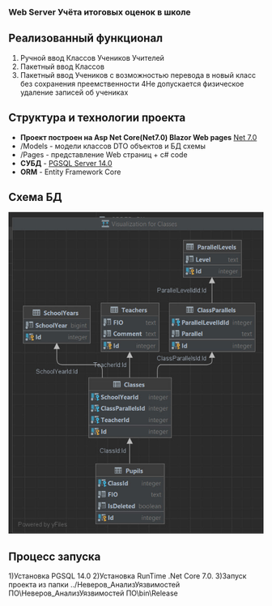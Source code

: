 ### Web Server Учёта итоговых оценок в школе

## Реализованный функционал
1) Ручной ввод Классов Учеников Учителей
2) Пакетный ввод Классов 
3) Пакетный ввод Учеников с возможностью перевода в новый класс без сохранения преемственности 
4Не допускается физическое удаление записей об учениках

## Структура и технологии проекта

* **Проект построен на Asp Net Core(Net7.0) Blazor Web pages**
  [Net 7.0](https://dotnet.microsoft.com/en-us/download/dotnet/7.0)
* /Models - модели классов DTO объектов и БД схемы 
* /Pages - представление Web страниц + с# code
* **СУБД** - [PGSQL Server 14.0](https://www.enterprisedb.com/downloads/postgres-postgresql-downloads)
* **ORM** - Entity Framework Core

## Схема БД
![DB Schema.jpg](wwwroot%2FDB%20Schema.jpg)

## Процесс запуска
1)Установка PGSQL 14.0
2)Установка RunTime .Net Core 7.0.
3)Запуск проекта из папки ../Неверов_АнализУязвимостей ПО\Неверов_АнализУязвимостей ПО\bin\Release
